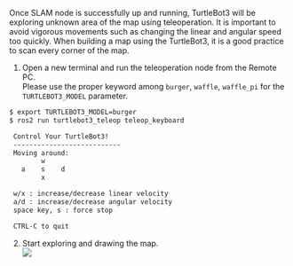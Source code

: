 
Once SLAM node is successfully up and running, TurtleBot3 will be exploring unknown area of the map using teleoperation. It is important to avoid vigorous movements such as changing the linear and angular speed too quickly. When building a map using the TurtleBot3, it is a good practice to scan every corner of the map.

1. Open a new terminal and run the teleoperation node from the Remote PC.  
  Please use the proper keyword among `burger`, `waffle`, `waffle_pi` for the `TURTLEBOT3_MODEL` parameter.  
  ```bash
$ export TURTLEBOT3_MODEL=burger
$ ros2 run turtlebot3_teleop teleop_keyboard

   Control Your TurtleBot3!
   ---------------------------
   Moving around:
          w
     a    s    d
          x

   w/x : increase/decrease linear velocity
   a/d : increase/decrease angular velocity
   space key, s : force stop

   CTRL-C to quit
 ```

2. Start exploring and drawing the map.  
 ![](/assets/images/platform/turtlebot3/slam/slam_running_for_mapping.png)

